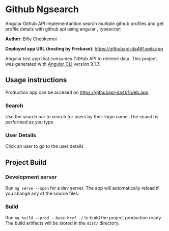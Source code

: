 # Github Ngsearch
Angular Github API Implementantion
search multiple github profiles and get profile details with github api using angular , typescript 

**Author**: Billy Chebkemoi

**Deployed app URL (hosting by Firebase)**: https://githubapi-da46f.web.app

Angular test app that consumes GitHub API to retrieve data. This project was generated with [Angular CLI](https://github.com/angular/angular-cli) version 9.1.7.

## Usage instructions

Production app can be accesed on https://githubapi-da46f.web.app

### Search
Use the search bar to search for users by their login name. The search is performed as you type

### User Details

Click an user to go to the user details

## Project Build

### Development server

Run `ng serve --open` for a dev server. The app will automatically reload if you change any of the source files.

### Build

Run `ng build --prod --base-href ./` to build the project production ready. The build artifacts will be stored in the `dist/` directory.

